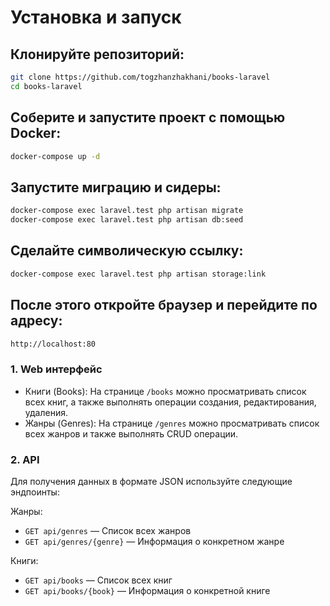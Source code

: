 # Установка и запуск
## Клонируйте репозиторий:
```sh
git clone https://github.com/togzhanzhakhani/books-laravel
cd books-laravel
```

## Соберите и запустите проект с помощью Docker:
```sh
docker-compose up -d
```

## Запустите миграцию и сидеры:
```sh
docker-compose exec laravel.test php artisan migrate
docker-compose exec laravel.test php artisan db:seed
```

## Сделайте символическую ссылку:
```sh
docker-compose exec laravel.test php artisan storage:link
```

## После этого откройте браузер и перейдите по адресу:
```sh
http://localhost:80
```

### 1. Web интерфейс
- Книги (Books): На странице `/books` можно просматривать список всех книг, а также выполнять операции создания, редактирования, удаления.
- Жанры (Genres): На странице `/genres` можно просматривать список всех жанров и также выполнять CRUD операции.

### 2. API
Для получения данных в формате JSON используйте следующие эндпоинты:

Жанры:
- `GET api/genres` — Список всех жанров
- `GET api/genres/{genre}` — Информация о конкретном жанре

Книги:
- `GET api/books` — Список всех книг
- `GET api/books/{book}` — Информация о конкретной книге
